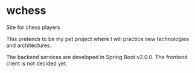 # wchess
Site for chess players

This pretends to be my pet project where I will practice new technologies and architectures.

The backend services are developed in Spring Boot v2.0.0. The frontend client is not decided yet.
